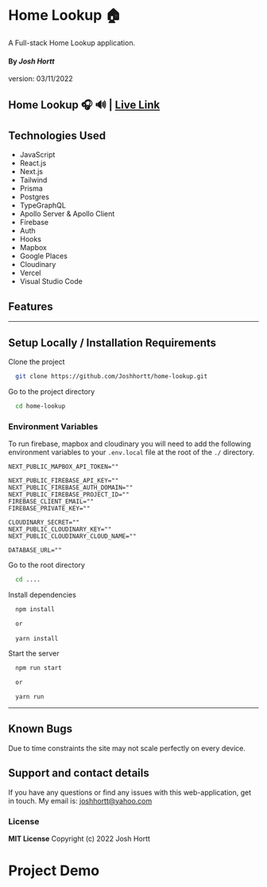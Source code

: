 # Home Lookup 🏠

A Full-stack Home Lookup application.

#### By _**Josh Hortt**_
version: 03/11/2022

## Home Lookup 🎧 🔊 | [Live Link](https://vercel.com/)
## Technologies Used

* JavaScript
* React.js
* Next.js
* Tailwind
* Prisma
* Postgres
* TypeGraphQL
* Apollo Server & Apollo Client
* Firebase
* Auth
* Hooks
* Mapbox
* Google Places
* Cloudinary
* Vercel
* Visual Studio Code

## Features

---

## Setup Locally / Installation Requirements

Clone the project

```bash
  git clone https://github.com/Joshhortt/home-lookup.git
```

Go to the project directory

```bash
  cd home-lookup
```

### Environment Variables

To run firebase, mapbox and cloudinary you will need to add the following environment variables to your `.env.local` file at the root of the `./` directory.

```
NEXT_PUBLIC_MAPBOX_API_TOKEN=""

NEXT_PUBLIC_FIREBASE_API_KEY=""
NEXT_PUBLIC_FIREBASE_AUTH_DOMAIN=""
NEXT_PUBLIC_FIREBASE_PROJECT_ID=""
FIREBASE_CLIENT_EMAIL=""
FIREBASE_PRIVATE_KEY=""

CLOUDINARY_SECRET=""
NEXT_PUBLIC_CLOUDINARY_KEY=""
NEXT_PUBLIC_CLOUDINARY_CLOUD_NAME=""

DATABASE_URL=""
```

Go to the root directory

```bash
  cd ....
```

Install dependencies

```bash
  npm install 

  or
  
  yarn install
```

Start the server

```bash
  npm run start

  or 

  yarn run
```

---

## Known Bugs
Due to time constraints the site may not scale perfectly on every device.

## Support and contact details
If you have any questions or find any issues with this web-application, get in touch.
My email is: joshhortt@yahoo.com

### License
**MIT License** Copyright (c) 2022 Josh Hortt

# Project Demo 
<img src='' />





